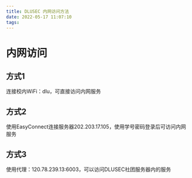 ```yaml
---
title: DLUSEC 内网访问方法
date: 2022-05-17 11:07:10
tags:
---
```

# 内网访问

## 方式1

连接校内WiFi：dlu，可直接访问内网服务

## 方式2

使用EasyConnect连接服务器202.203.17.105，使用学号密码登录后可访问内网服务

## 方式3

使用代理：120.78.239.13:6003，可以访问DLUSEC社团服务器内的服务